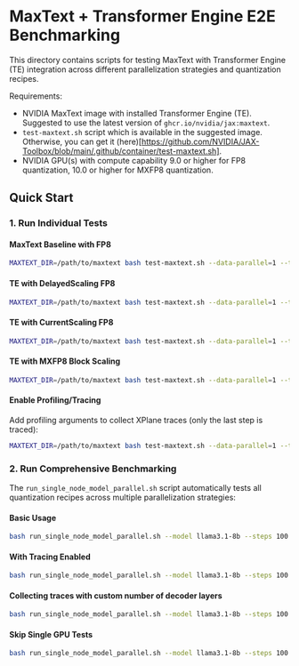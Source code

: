 # MaxText + Transformer Engine E2E Benchmarking

This directory contains scripts for testing MaxText with Transformer Engine (TE) integration across different parallelization strategies and quantization recipes.

Requirements:
- NVIDIA MaxText image with installed Transformer Engine (TE). Suggested to use the latest version of `ghcr.io/nvidia/jax:maxtext`.
- `test-maxtext.sh` script which is available in the suggested image. Otherwise, you can get it (here)[https://github.com/NVIDIA/JAX-Toolbox/blob/main/.github/container/test-maxtext.sh].
- NVIDIA GPU(s) with compute capability 9.0 or higher for FP8 quantization, 10.0 or higher for MXFP8 quantization.

## Quick Start

### 1. Run Individual Tests

#### MaxText Baseline with FP8
```bash
MAXTEXT_DIR=/path/to/maxtext bash test-maxtext.sh --data-parallel=1 --tensor-sequence-parallel=1 --fsdp=1 --quantization=fp8 --model llama3.1-8b --steps 100
```

#### TE with DelayedScaling FP8
```bash
MAXTEXT_DIR=/path/to/maxtext bash test-maxtext.sh --data-parallel=1 --tensor-sequence-parallel=1 --fsdp=1 --quantization=te_fp8_delayedscaling --model llama3.1-8b --steps 100
```

#### TE with CurrentScaling FP8
```bash
MAXTEXT_DIR=/path/to/maxtext bash test-maxtext.sh --data-parallel=1 --tensor-sequence-parallel=1 --fsdp=1 --quantization=te_fp8_currentscaling --model llama3.1-8b --steps 100
```

#### TE with MXFP8 Block Scaling
```bash
MAXTEXT_DIR=/path/to/maxtext bash test-maxtext.sh --data-parallel=1 --tensor-sequence-parallel=1 --fsdp=1 --quantization=te_mxfp8 --model llama3.1-8b --steps 100
```

#### Enable Profiling/Tracing
Add profiling arguments to collect XPlane traces (only the last step is traced):
```bash
MAXTEXT_DIR=/path/to/maxtext bash test-maxtext.sh --data-parallel=1 --tensor-sequence-parallel=1 --fsdp=1 --quantization=te_fp8_delayedscaling --model llama3.1-8b --steps 100 --additional-args="profiler=xplane skip_first_n_steps_for_profiler=99 profiler_steps=1"
```

### 2. Run Comprehensive Benchmarking

The `run_single_node_model_parallel.sh` script automatically tests all quantization recipes across multiple parallelization strategies:

#### Basic Usage
```bash
bash run_single_node_model_parallel.sh --model llama3.1-8b --steps 100
```

#### With Tracing Enabled
```bash
bash run_single_node_model_parallel.sh --model llama3.1-8b --steps 100 --trace true
```

#### Collecting traces with custom number of decoder layers
```bash
bash run_single_node_model_parallel.sh --model llama3.1-8b --steps 100 --trace true --num-decoder-layers 4
```

#### Skip Single GPU Tests
```bash
bash run_single_node_model_parallel.sh --model llama3.1-8b --steps 100 --single-gpu-run false
```
